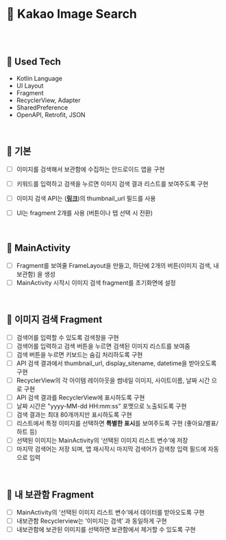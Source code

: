 # :iphone: Kakao Image Search

<br/>

<br/>

## :tada: Used Tech
- Kotlin Language
- UI Layout
- Fragment
- RecyclerView, Adapter
- SharedPreference
- OpenAPI, Retrofit, JSON
<br/>

## :hammer: 기본


- [ ]  이미지를 검색해서 보관함에 수집하는 안드로이드 앱을 구현
- [ ]  키워드를 입력하고 검색을 누르면 이미지 검색 결과 리스트를 보여주도록 구현
- [ ]  이미지 검색 API는 ([**링크**](https://developers.kakao.com/docs/latest/ko/daum-search/dev-guide#search-image))의 thumbnail_url 필드를 사용
- [ ]  UI는 fragment 2개를 사용 (버튼이나 탭 선택 시 전환)


<br/>
 
## :hammer: MainActivity

- [ ]  Fragment를 보여줄 FrameLayout을 만들고, 하단에 2개의 버튼(이미지 검색, 내보관함) 을 생성
- [ ]  MainActivity 시작시 이미지 검색 fragment를 초기화면에 설정

<br/>

## :hammer: 이미지 검색 Fragment

- [ ]  검색어를 입력할 수 있도록 검색창을 구현
- [ ]  검색어를 입력하고 검색 버튼을 누르면 검색된 이미지 리스트를 보여줌
- [ ]  검색 버튼을 누르면 키보드는 숨김 처리하도록 구현
- [ ]  API 검색 결과에서 thumbnail_url, display_sitename, datetime을 받아오도록 구현
- [ ]  RecyclerView의 각 아이템 레이아웃을 썸네일 이미지, 사이트이름, 날짜 시간 으로 구현 
- [ ]  API 검색 결과를 RecyclerView에 표시하도록 구현
- [ ]  날짜 시간은 "yyyy-MM-dd HH:mm:ss” 포멧으로 노출되도록 구현
- [ ]  검색 결과는 최대 80개까지만 표시하도록 구현
- [ ]  리스트에서 특정 이미지를 선택하면 **특별한 표시**를 보여주도록 구현 (좋아요/별표/하트 등)
- [ ]  선택된 이미지는 MainActivity의 ‘선택된 이미지 리스트 변수’에 저장
- [ ]  마지막 검색어는 저장 되며, 앱 재시작시 마지막 검색어가 검색창 입력 필드에 자동으로 입력

<br/>

## :hammer: 내 보관함 Fragment

- [ ]  MainActivity의 ‘선택된 이미지 리스트 변수’에서 데이터를 받아오도록 구현
- [ ]  내보관함 Recyclerview는 ‘이미지는 검색’ 과 동일하게 구현
- [ ]  내보관함에 보관된 이미지를 선택하면 보관함에서 제거할 수 있도록 구현

<br/>


